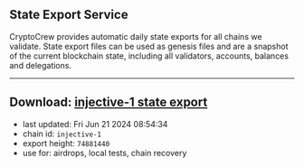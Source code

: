 ## State Export Service
CryptoCrew provides automatic daily state exports for all chains we validate. State export files can be used as genesis files and are a snapshot of the current blockchain state, including all validators, accounts, balances and delegations.

---
**Download: [injective-1 state export](https://dl-eu2.ccvalidators.com/SERVICE/injective/injective-1_export_74881440.json)**
---

- last updated: Fri Jun 21 2024 08:54:34
- chain id: `injective-1`
- export height: `74881440`
- use for: airdrops, local tests, chain recovery
